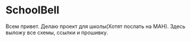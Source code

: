 # SchoolBell
Всем привет. Делаю проект для школы(Хотят послать на МАН). Здесь выложу все схемы, ссылки и прошивку.
